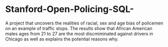 # Stanford-Open-Policing-SQL-
A project that uncovers the realities of racial, sex and age bias of policemen on an example of traffic stops. The results show that African American males ages from 21 to 27 are the most discmiminated against drivers in Chicago as well as explains the potential reasons why.
